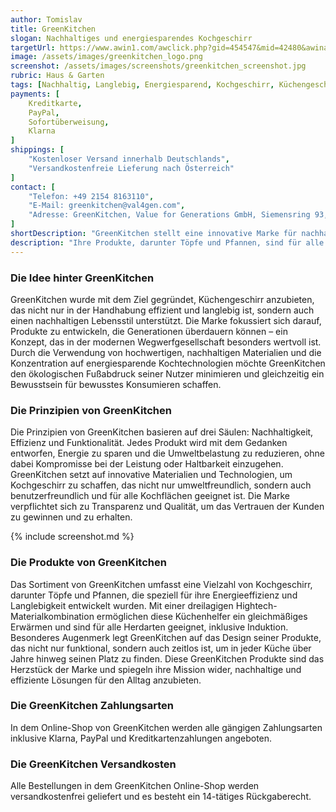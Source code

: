 ```yaml
---
author: Tomislav
title: GreenKitchen
slogan: Nachhaltiges und energiesparendes Kochgeschirr
targetUrl: https://www.awin1.com/awclick.php?gid=454547&mid=42480&awinaffid=731132&linkid=3304269&clickref=
image: /assets/images/greenkitchen_logo.png
screenshot: /assets/images/screenshots/greenkitchen_screenshot.jpg
rubric: Haus & Garten
tags: [Nachhaltig, Langlebig, Energiesparend, Kochgeschirr, Küchengeschirr, Töpfe, Pfannen]
payments: [
    Kreditkarte,
    PayPal,
    Sofortüberweisung,
    Klarna
]
shippings: [
    "Kostenloser Versand innerhalb Deutschlands",
    "Versandkostenfreie Lieferung nach Österreich"
]
contact: [
    "Telefon: +49 2154 8163110",
    "E-Mail: greenkitchen@val4gen.com",
    "Adresse: GreenKitchen, Value for Generations GmbH, Siemensring 93, 47877 Willich"
]
shortDescription: "GreenKitchen stellt eine innovative Marke für nachhaltiges und energiesparendes Kochgeschirr dar, entwickelt in Deutschland."
description: "Ihre Produkte, darunter Töpfe und Pfannen, sind für alle Herdarten geeignet und zeichnen sich durch ein funktionales Design sowie eine dreilagige Hightech-Materialkombination aus, die ein gleichmäßiges Erwärmen ermöglicht. GreenKitchen betont die Wichtigkeit von Nachhaltigkeit und Effizienz in der Küche, mit dem Ziel, langlebige Begleiter für das tägliche Kochen zu bieten."
---
```


### Die Idee hinter GreenKitchen

GreenKitchen wurde mit dem Ziel gegründet, Küchengeschirr anzubieten, das nicht nur in der Handhabung effizient und langlebig ist, sondern auch einen nachhaltigen Lebensstil unterstützt. Die Marke fokussiert sich darauf, Produkte zu entwickeln, die Generationen überdauern können – ein Konzept, das in der modernen Wegwerfgesellschaft besonders wertvoll ist. Durch die Verwendung von hochwertigen, nachhaltigen Materialien und die Konzentration auf energiesparende Kochtechnologien möchte GreenKitchen den ökologischen Fußabdruck seiner Nutzer minimieren und gleichzeitig ein Bewusstsein für bewusstes Konsumieren schaffen.

### Die Prinzipien von GreenKitchen

Die Prinzipien von GreenKitchen basieren auf drei Säulen: Nachhaltigkeit, Effizienz und Funktionalität. Jedes Produkt wird mit dem Gedanken entworfen, Energie zu sparen und die Umweltbelastung zu reduzieren, ohne dabei Kompromisse bei der Leistung oder Haltbarkeit einzugehen. GreenKitchen setzt auf innovative Materialien und Technologien, um Kochgeschirr zu schaffen, das nicht nur umweltfreundlich, sondern auch benutzerfreundlich und für alle Kochflächen geeignet ist. Die Marke verpflichtet sich zu Transparenz und Qualität, um das Vertrauen der Kunden zu gewinnen und zu erhalten.

{% include screenshot.md %}

### Die Produkte von GreenKitchen

Das Sortiment von GreenKitchen umfasst eine Vielzahl von Kochgeschirr, darunter Töpfe und Pfannen, die speziell für ihre Energieeffizienz und Langlebigkeit entwickelt wurden. Mit einer dreilagigen Hightech-Materialkombination ermöglichen diese Küchenhelfer ein gleichmäßiges Erwärmen und sind für alle Herdarten geeignet, inklusive Induktion. Besonderes Augenmerk legt GreenKitchen auf das Design seiner Produkte, das nicht nur funktional, sondern auch zeitlos ist, um in jeder Küche über Jahre hinweg seinen Platz zu finden. Diese GreenKitchen Produkte sind das Herzstück der Marke und spiegeln ihre Mission wider, nachhaltige und effiziente Lösungen für den Alltag anzubieten.

### Die GreenKitchen Zahlungsarten

In dem Online-Shop von GreenKitchen werden alle gängigen Zahlungsarten inklusive Klarna, PayPal und Kreditkartenzahlungen angeboten.

### Die GreenKitchen Versandkosten

Alle Bestellungen in dem GreenKitchen Online-Shop werden versandkostenfrei geliefert und es besteht ein 14-tätiges Rückgaberecht.